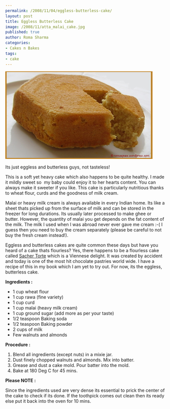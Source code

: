 ```yaml
--- 
permalink: /2008/11/04/eggless-butterless-cake/
layout: post
title: Eggless Butterless Cake
image: /2008/11/atta_malai_cake.jpg
published: true
author: Roma Sharma
categories: 
- Cakes n Bakes
tags:
- cake
---
```

<a href="/2008/11/atta_malai_cake.jpg"><img class="alignnone size-full wp-image-845" title="atta_malai_cake" src="/2008/11/atta_malai_cake.jpg" alt="atta_malai_cake" width="464" height="276" /></a>

Its just eggless and butterless guys, not tasteless!

This is a soft yet heavy cake which also happens to be quite healthy. I made it mildly sweet so  my baby could enjoy it to her hearts content. You can always make it sweeter if you like. This cake is particularly nutritious thanks to wheat flour, curds and the goodness of milk cream.

Malai or heavy milk cream is always available in every Indian home. Its like a sheet thats picked up from the surface of milk and can be stored in the freezer for long durations. Its usually later processed to make ghee or butter. However, the quantity of malai you get depends on the fat content of the milk. The milk I used when I was abroad never ever gave me cream :-( I guess then you need to buy the cream separately (please be careful to not buy the fresh cream instead!).

Eggless and butterless cakes are quite common these days but have you heard of a cake thats flourless? Yes, there happens to be a flourless cake called <a href="http://en.wikipedia.org/wiki/Sacher_torte">Sacher Torte</a> which is a Viennese delight. It was created by accident and today is one of the most hit chocolate pastries world wide. I have a recipe of this in my book which I am yet to try out. For now, its the eggless, butterless cake.

<strong>Ingredients :</strong>
<ul>
	<li>1 cup wheat flour</li>
	<li>1 cup rawa (fine variety)</li>
	<li>1 cup curd</li>
	<li>1 cup malai (heavy milk cream)</li>
	<li>1 cup ground sugar (add more as per your taste)</li>
	<li>1/2 teaspoon Baking soda</li>
	<li>1/2 teaspoon Baking powder</li>
	<li>2 cups of milk</li>
	<li>Few walnuts and almonds</li>
</ul>
<strong>Procedure :</strong>
<ol>
	<li>Blend all ingredients (except nuts) in a mixie jar.</li>
	<li>Dust finely chopped walnuts and almonds. Mix into batter.</li>
	<li>Grease and dust a cake mold. Pour batter into the mold.</li>
	<li>Bake at 180 Deg C for 45 mins.</li>
</ol>
<strong>Please NOTE :</strong>

Since the ingredients used are very dense its essential to prick the center of the cake to check if its done. If the toothpick comes out clean then its ready else put it back into the oven for 10 mins.<strong>
</strong>
